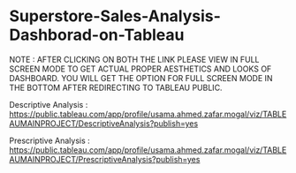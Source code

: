 # Superstore-Sales-Analysis-Dashborad-on-Tableau
NOTE : AFTER CLICKING ON BOTH THE LINK PLEASE VIEW IN FULL SCREEN MODE TO GET ACTUAL PROPER AESTHETICS AND LOOKS OF DASHBOARD. YOU WILL GET THE OPTION FOR FULL SCREEN MODE IN THE BOTTOM AFTER REDIRECTING TO TABLEAU PUBLIC.

Descriptive Analysis : https://public.tableau.com/app/profile/usama.ahmed.zafar.mogal/viz/TABLEAUMAINPROJECT/DescriptiveAnalysis?publish=yes

Prescriptive Analysis : https://public.tableau.com/app/profile/usama.ahmed.zafar.mogal/viz/TABLEAUMAINPROJECT/PrescriptiveAnalysis?publish=yes
